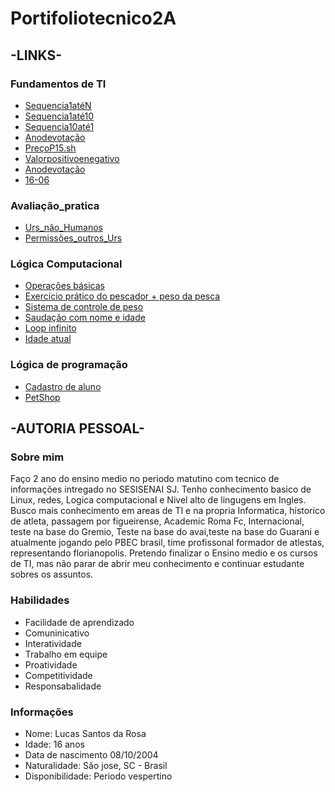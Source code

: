 # Portifoliotecnico2A
## -LINKS-
### Fundamentos de TI
- [Sequencia1atéN](FundamentosTi/exemplos/Sequencia1atéN.sh)
- [Sequencia1até10](FundamentosTi/exemplos/Sequencia1até10.sh)
- [Sequencia10até1](FundamentosTi/exemplos/Sequencia10até1.sh)
- [Anodevotação](FundamentosTi/exemplos/Anodevotação.sh)
- [PreçoP15.sh](FundamentosTi/exemplos/PreçoP15.sh)
- [Valorpositivoenegativo](FundamentosTi/exemplos/Valorpositivoenegativo.sh)
- [Anodevotação](FundamentosTi/exemplos/Anodevotação.sh)
- [16-06](FundamentosTi/exemplos/Atvs16-06)

### Avaliação_pratica 
- [Urs_não_Humanos](FundamentosTi/avaliacao_pratica/Urs_não_Humanos)
- [Permissões_outros_Urs](FundamentosTi/avaliacao_pratica/Permissões_outros_Urs)

### Lógica Computacional 
- [Operações básicas](LogicaComputacional/MARÇO5)
- [Exercício prático do pescador + peso da pesca](LogicaComputacional/MARÇO12)
- [Sistema de controle de peso](LogicaComputacional/MARÇO26)
- [Saudação com nome e idade](LogicaComputacional/ABRIL9)
- [Loop infinito](LogicaComputacional/ABRIL23)
- [Idade atual](LogicaComputacional/JUNHO11)

### Lógica de programação 
- [Cadastro de aluno]()
- [PetShop]()

## -AUTORIA PESSOAL- 
### Sobre mim 
Faço 2 ano do ensino medio no periodo matutino com tecnico de informações intregado no SESISENAI SJ. Tenho conhecimento basico de Linux, redes, Logica computacional e Nivel alto de lingugens em Ingles. Busco mais conhecimento em areas de TI e na propria Informatica, historico de atleta, passagem por figueirense, Academic Roma Fc, Internacional, teste na base do Gremio, Teste na base do avai,teste na base do Guarani e atualmente jogando pelo PBEC brasil, time profissonal formador de atlestas, representando florianopolis. Pretendo finalizar o Ensino medio e os cursos de TI, mas não parar de abrir meu conhecimento e continuar estudante sobres os assuntos. 
### Habilidades
* Facilidade de aprendizado 
* Comuninicativo 
* Interatividade 
* Trabalho em equipe 
* Proatividade 
* Competitividade 
* Responsabalidade 

### Informações 
- Nome: Lucas Santos da Rosa 
- Idade: 16 anos 
- Data de nascimento 08/10/2004 
- Naturalidade: São jose, SC - Brasil 
- Disponibilidade: Periodo vespertino 
